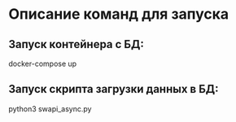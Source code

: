 # Описание команд для запуска 
## Запуск контейнера c БД:
docker-compose up
## Запуск скрипта загрузки данных в БД:
python3 swapi_async.py